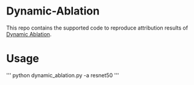 # Dynamic-Ablation
This repo contains the supported code to reproduce attribution results of [Dynamic Ablation](https://github.com/ChopsticksAN/Dynamic-Ablation).
# Usage
'''
python dynamic_ablation.py -a resnet50
'''
